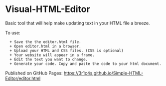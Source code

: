 # Visual-HTML-Editor

Basic tool that will help make updating text in your HTML file a breeze.


To use:

      + Save the the editor.html file.
      + Open editor.html in a browser.
      + Upload your HTML and CSS files. (CSS is optional)
      + Your website will appear in a frame. 
      + Edit the text you want to change.
      + Generate your code. Copy and paste the code to your html document.


Published on GitHub Pages:
https://3r1c4s.github.io/Simple-HTML-Editor/editor.html
